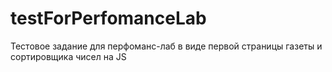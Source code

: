# testForPerfomanceLab
Тестовое задание для перфоманс-лаб в виде первой страницы газеты и сортировщика чисел на JS
